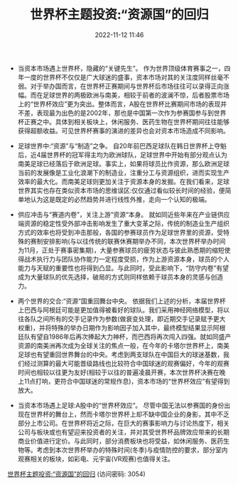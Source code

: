 ﻿---
title: 世界杯主题投资:“资源国”的回归
date: 2022-11-12 11:46
tags:
- 策略研究
updated: 1970-01-01 08:00:00
---

- 当资本市场遇上世界杯，隐藏的“关键先生”。
作为世界顶级体育赛事之一，四年一度的世界杯不仅仅是广大球迷的盛事，资本市场对其的关注度同样丝毫不弱。对于举办国而言，在世界杯正赛期间与世界杯后市场往往可以录得正向涨幅。而在足球世界的两极欧洲与南美，相较于前者的波澜不惊，后者股票市场上的“世界杯效应”更为突出。整体而言，A股在世界杯比赛期间市场的表现并不差，表现最为出色的是2002年，那也是中国第一次作为参赛国参与到世界杯正赛之中。具体到相关板块上，休闲服务、医药生物在世界杯期间往往能够获得超额收益。可见世界杯赛事的演进的差异也会对资本市场造成不同影响。

- 足球世界中:“资源”与“制造”之争。
自20年前巴西足球队在韩日世界杯上夺魁后，近4届世界杯的冠军得主均为欧洲球队，足球世界中开始有部分观点认为南美足球已经落后于欧洲足球。事实上，如果将球员比作资源，那么欧洲足球当前的发展像是工业化浪潮下的制造业，注重分工与资源组织，进而实现生产效率的最大化。而南美足球则更加关注于资源本身的发掘。在我们看来，足球世界其实也存在类似资本市场的思维误区:仅仅通过看似较长时间的经验，便简单地认为这是既定的必然趋势并进行线性外推，走向一个认知的极端。

- 供应冲击与“赛道内卷”，关注上游“资源“本身。
就如同近些年来在产业链供应端资源的稳定性受外部冲击影响发生了重大变革之际，传统的制造业生产组织方式的效率也将受到冲击那般，各国的参赛球员作为足球世界里的资源，受特殊的赛制安排影响(与以往传统的联赛休赛期举办不同，本次世界杯举办时间为11月，正处于赛事密集期)，大量参赛球员的疲劳状态与彼此熟悉期的缩短使得战术执行力与团队协作能力一定程度受损，作为上游资源本身，球员的个人能力与天赋的重要性也将得到凸显。与此同时，受此影响下，“防守内卷”有望成为大量球队的优先选择，破局的方式则同样依赖于球员本身的灵感与创造力。
<!--more -->
- 两个世界的交合:“资源“国重回舞台中央。
依据我们上述的分析，本届世界杯上巴西与阿根廷可能是更加值得被看好的球队。我们采用神经网络模型，将以往各队之间所有的交手记录作为参数(做衰变处理，即近期交手记录赋予更大权重)，并将特殊的举办日期作为影响因子加入其中，最终模型结果显示阿根廷队有望自1986年后再次捧起大力神杯，而巴西将再次闯入四强。就如同盛产资源的南美洲再次成为全球关注的焦点一般，在今年的卡塔尔世界杯上，南美足球也有望重回世界舞台的中央。考虑到两支球队在中国巨大的球迷基数，我们经过测算的最大可能晋级路线也比较符合中国球迷的观赛偏好，今年的观赛时间也相较以往更为友好(相较于以往的普遍凌晨开赛，本次世界杯决赛在晚上11点打响，更符合中国球迷的常规作息)，资本市场的“世界杯效应”有望得到放大。

- 当资本市场遇上足球:A股中的“世界杯效应“。
尽管中国无法以参赛国的身份出现在世界杯的舞台上，然而卡塔尔世界杯上却不缺中国企业的身影，其中不乏部分上市公司。在世界杯将近之际，在巨大的赛事影响力与讨论热度下，相关公司与板块或也有望迎来投资者的关注，并对其受世界杯品牌效应带来的长期商业价值进行定价。与此同时，部分消费板块也将受益，如休闲服务、医药生物等。考虑到本次世界杯举办的特殊时间(冬季)与疫情防控的要求，部分室内观赛相关的板块，如彩电、元宇宙(VR观赛)也值得关注。



[世界杯主题投资:“资源国”的回归](https://url12.ctfile.com/f/3948612-723009717-d558ad?p=3054)
(访问密码: 3054)

